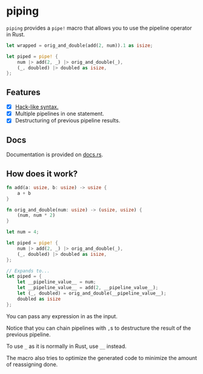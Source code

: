 # piping

`piping` provides a `pipe!` macro that allows you to use the pipeline operator in Rust.

```rs
let wrapped = orig_and_double(add(2, num)).1 as isize;

let piped = pipe! {
	num |> add(2, _) |> orig_and_double(_),
	(_, doubled) |> doubled as isize,
};
```

## Features

- [x] [Hack-like syntax.](https://docs.hhvm.com/hack/expressions-and-operators/pipe)
- [x] Multiple pipelines in one statement.
- [x] Destructuring of previous pipeline results.

## Docs

Documentation is provided on [docs.rs](https://docs.rs/piping).

## How does it work?

```rs
fn add(a: usize, b: usize) -> usize {
	a + b
}

fn orig_and_double(num: usize) -> (usize, usize) {
	(num, num * 2)
}

let num = 4;

let piped = pipe! {
	num |> add(2, _) |> orig_and_double(_),
	(_, doubled) |> doubled as isize,
};

// Expands to...
let piped = {
	let __pipeline_value__ = num;
	let __pipeline_value__ = add(2, __pipeline_value__);
	let (_, doubled) = orig_and_double(__pipeline_value__);
	doubled as isize
};
```

You can pass any expression in as the input.

Notice that you can chain pipelines with `,`s to destructure the result of the previous pipeline.

To use `_` as it is normally in Rust, use `__` instead.

The macro also tries to optimize the generated code to minimize the amount of reassigning done.
